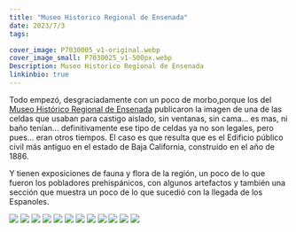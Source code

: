 ```yaml
---
title: "Museo Historico Regional de Ensenada"
date: 2023/7/3
tags:

cover_image: P7030005_v1-original.webp
cover_image_small: P7030025_v1-500px.webp
Description: Museo Historico Regional de Ensenada
linkinbio: true
---
```


Todo empezó, desgraciadamente con un poco de morbo,porque los del <a href="https://www.facebook.com/MuseoHistoricoRegionaldeEnsenada">Museo Histórico Regional de Ensenada</a> publicaron la imagen de una de las celdas que usaban para castigo aislado, sin ventanas, sin cama... es mas, ni baño tenían... definitivamente ese tipo de celdas ya no son legales, pero pues... eran otros tiempos. El caso es que resulta que es el Edificio público civil más antiguo en el estado de Baja California, construido en el año de 1886.

Y tienen exposiciones de fauna y flora de la región, un poco de lo que fueron los pobladores prehispánicos, con algunos artefactos y también una sección que muestra un poco de lo que sucedió con la llegada de los Espanoles. 

[![](P7030004_v1-800px.webp)](P7030004_v1-original.webp)
[![](P7030005_v1-800px.webp)](P7030005_v1-original.webp)
[![](P7030006_v1-800px.webp)](P7030006_v1-original.webp)
[![](P7030007_v1-800px.webp)](P7030007_v1-original.webp)
[![](P7030008_v1-800px.webp)](P7030008_v1-original.webp)
[![](P7030013_v1-800px.webp)](P7030013_v1-original.webp)
[![](P7030017_v1-800px.webp)](P7030017_v1-original.webp)
[![](P7030018_v1-800px.webp)](P7030018_v1-original.webp)
[![](P7030022_v1-800px.webp)](P7030022_v1-original.webp)
[![](P7030023_v1-800px.webp)](P7030023_v1-original.webp)
[![](P7030025_v1-800px.webp)](P7030025_v1-original.webp)
[![](P7030028_v1-800px.webp)](P7030028_v1-original.webp)